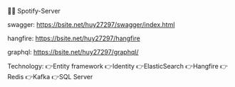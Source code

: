 🙋‍♂️ Spotify-Server

swagger: https://bsite.net/huy27297/swagger/index.html

hangfire: https://bsite.net/huy27297/hangfire

graphql: https://bsite.net/huy27297/graphql/

Technology:
  👉Entity framework
  👉Identity
  👉ElasticSearch
  👉Hangfire
  👉Redis
  👉Kafka
  👉SQL Server

